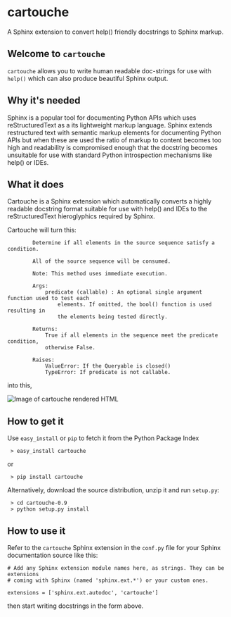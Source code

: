 cartouche
=========

A Sphinx extension to convert help() friendly docstrings to Sphinx markup.

Welcome to `cartouche`
----------------------

`cartouche` allows you to write human readable doc-strings for use with `help()` which can also produce beautiful Sphinx output.

Why it's needed
---------------

Sphinx is a popular tool for documenting Python APIs which uses reStructuredText as a its lightweight markup language. Sphinx extends restructured text with semantic markup elements for documenting Python APIs but when these are used the ratio of markup to content becomes too high and readability is compromised enough that the docstring becomes unsuitable for use with standard Python introspection mechanisms like help() or IDEs.

What it does
------------

Cartouche is a Sphinx extension which automatically converts a highly readable docstring format suitable for use with help() and IDEs to the reStructuredText hieroglyphics required by Sphinx.

Cartouche will turn this:

```
        Determine if all elements in the source sequence satisfy a condition.

        All of the source sequence will be consumed.

        Note: This method uses immediate execution.

        Args:
            predicate (callable) : An optional single argument function used to test each
                elements. If omitted, the bool() function is used resulting in
                the elements being tested directly.

        Returns:
            True if all elements in the sequence meet the predicate condition,
            otherwise False.

        Raises:
            ValueError: If the Queryable is closed()
            TypeError: If predicate is not callable.
```

into this,

![Image of cartouche rendered HTML](http://wiki.cartouche.googlecode.com/hg/images/sample_html.png)

How to get it
-------------

Use ``easy_install`` or ``pip`` to fetch it from the Python Package Index

```
 > easy_install cartouche
```

or

```
 > pip install cartouche 
```

Alternatively, download the source distribution, unzip it and run ``setup.py``:

```
 > cd cartouche-0.9
 > python setup.py install
```

How to use it
-------------

Refer to the `cartouche` Sphinx extension in the `conf.py` file for your Sphinx documentation source like this:

```
# Add any Sphinx extension module names here, as strings. They can be extensions
# coming with Sphinx (named 'sphinx.ext.*') or your custom ones.

extensions = ['sphinx.ext.autodoc', 'cartouche']
````

then start writing docstrings in the form above.
